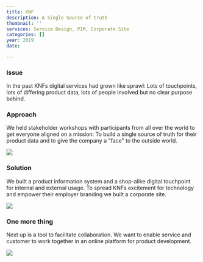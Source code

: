```yaml
---
title: KNF
description: A Single Source of truth
thumbnail: ''
services: Service Design, PIM, Corporate Site
categories: []
year: 2019
date: 

---
```

### Issue

<p class="lead">In the past KNFs digital services had grown like sprawl: Lots of touchpoints, lots of differing product data, lots of people involved but no clear purpose behind.</p>

### Approach

We held stakeholder workshops with participants from all over the world to get everyone aligned on a mission: To build a single source of truth for their product data and to give the company a "face" to the outside world.

![](/upload/KNF_Designs_2.jpg)

### Solution

We built a product information system and a shop-alike digital touchpoint for internal and external usage. To spread KNFs excitement for technology and empower their employer branding we built a corporate site.

![](/upload/KNF_Designs_3.jpg)

### One more thing

Next up is a tool to facilitate collaboration. We want to enable service and customer to work together in an online platform for product development.

![](/upload/KNF_Designs_4.jpg)
